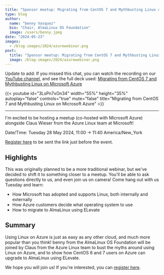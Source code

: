 ```yaml
---
title: "Sponsor meetup: Migrating from CentOS 7 and Mythbusting Linux on Microsoft Azure"
type: blog
author:
  name: "benny Vasquez"
  bio: "Chair, AlmaLinux OS Foundation"
  image: /users/benny.jpeg
date: "2024-05-23"
images:
  - /blog-images/2024/azurewebinar.png
post:
  title: "Sponsor meetup: Migrating from CentOS 7 and Mythbusting Linux on Microsoft Azure"
  image: /blog-images/2024/azurewebinar.png
---
```


Update to add: If you missed this chat, you can watch the recording on our [YouTube channel](https://www.youtube.com/watch?v=3LsPn7xOn34), and see the full deck used: [Migrating from CentOS 7 and Mythbusting Linux on Microsoft Azure](/files/2024/azure_meetup_deck.pdf)

{{< youtube id="3LsPn7xOn34" width="55%" height="35%" autoplay="false" controls="true" mute="false" title="Migrating from CentOS 7 and Mythbusting Linux on Microsoft Azure" >}}

---

I'm excited to be hosting a meetup (co-hosted with Microsoft Azure) alongside Claus Wieser from the Azure Linux team at Microsoft!

Date/Time: Tuesday 28 May 2024, 11:00 → 11:40 America/New_York

[Register here](https://events.almalinux.org/event/22/) to be sent the link just before the event.

## Highlights

This was originally planned to be a more traditional webinar, but we've decided to shift it to something closer to a meetup. You'll be able to ask questions directly to us, and even join us on camera! Come hang out with us Tuesday and learn:

- How Microsoft has adopted and supports Linux, both internally and externally
- How Azure customers decide what operating system to use
- How to migrate to AlmaLinux using ELevate

## Summary

Using Linux on Azure is just as easy as any other cloud, and much more popular than you think! benny from the AlmaLinux OS Foundation will be joined by Claus from the Azure Linux team to bust the myths around using Linux on Azure, and to show how CentOS 6 and 7 users on Azure can upgrade to AlmaLinux using ELevate.

We hope you will join us! If you're interested, you can [register here](https://events.almalinux.org/event/22/).
